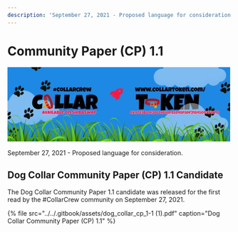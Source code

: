 ```yaml
---
description: 'September 27, 2021 - Proposed language for consideration.'
---
```


# Community Paper \(CP\) 1.1

![](../../.gitbook/assets/1080x360.jpg)

September 27, 2021 - Proposed language for consideration.

## Dog Collar Community Paper \(CP\) 1.1 Candidate

The Dog Collar Community Paper 1.1 candidate was released for the first read by the \#CollarCrew community on September 27, 2021.

{% file src="../../.gitbook/assets/dog\_collar\_cp\_1-1 \(1\).pdf" caption="Dog Collar Community Paper \(CP\) 1.1" %}



